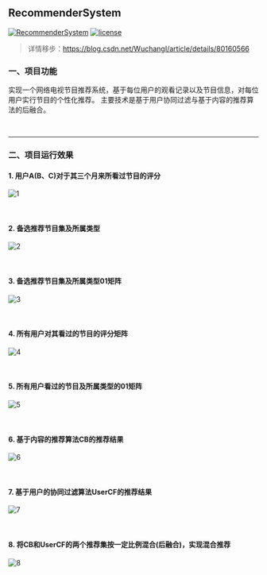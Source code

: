 ## RecommenderSystem

[![RecommenderSystem](https://img.shields.io/badge/RecommenderSystem-v1.0.0-brightgreen.svg)](https://github.com/Yuziquan/RecommenderSystem)
[![license](https://img.shields.io/packagist/l/doctrine/orm.svg)](https://github.com/Yuziquan/RecommenderSystem/blob/master/LICENSE)

> 详情移步：https://blog.csdn.net/WuchangI/article/details/80160566

### 一、项目功能

实现一个网络电视节目推荐系统，基于每位用户的观看记录以及节目信息，对每位用户实行节目的个性化推荐。 主要技术是基于用户协同过滤与基于内容的推荐算法的后融合。

<br/>

***

### 二、项目运行效果

#### 1. 用户A(B、C)对于其三个月来所看过节目的评分

![1](https://github.com/Yuziquan/RecommenderSystem/blob/master/Screenshots/%E7%94%A8%E6%88%B7A(B%E3%80%81C)%E5%AF%B9%E4%BA%8E%E5%85%B6%E4%B8%89%E4%B8%AA%E6%9C%88%E6%9D%A5%E6%89%80%E7%9C%8B%E8%BF%87%E8%8A%82%E7%9B%AE%E7%9A%84%E8%AF%84%E5%88%86.png)

<br/>

#### 2. 备选推荐节目集及所属类型

![2](https://github.com/Yuziquan/RecommenderSystem/blob/master/Screenshots/%E5%A4%87%E9%80%89%E6%8E%A8%E8%8D%90%E8%8A%82%E7%9B%AE%E9%9B%86%E5%8F%8A%E6%89%80%E5%B1%9E%E7%B1%BB%E5%9E%8B.png)

<br/>

#### 3. 备选推荐节目集及所属类型01矩阵 

![3](https://github.com/Yuziquan/RecommenderSystem/blob/master/Screenshots/%E5%A4%87%E9%80%89%E6%8E%A8%E8%8D%90%E8%8A%82%E7%9B%AE%E9%9B%86%E5%8F%8A%E6%89%80%E5%B1%9E%E7%B1%BB%E5%9E%8B01%E7%9F%A9%E9%98%B5.png)

<br/>

#### 4. 所有用户对其看过的节目的评分矩阵 

![4](https://github.com/Yuziquan/RecommenderSystem/blob/master/Screenshots/%E6%89%80%E6%9C%89%E7%94%A8%E6%88%B7%E5%AF%B9%E5%85%B6%E7%9C%8B%E8%BF%87%E7%9A%84%E8%8A%82%E7%9B%AE%E7%9A%84%E8%AF%84%E5%88%86%E7%9F%A9%E9%98%B5.png)

<br/>

#### 5. 所有用户看过的节目及所属类型的01矩阵 

![5](https://github.com/Yuziquan/RecommenderSystem/blob/master/Screenshots/%E6%89%80%E6%9C%89%E7%94%A8%E6%88%B7%E7%9C%8B%E8%BF%87%E7%9A%84%E8%8A%82%E7%9B%AE%E5%8F%8A%E6%89%80%E5%B1%9E%E7%B1%BB%E5%9E%8B%E7%9A%8401%E7%9F%A9%E9%98%B5.png)

<br/>

#### 6. 基于内容的推荐算法CB的推荐结果 

![6](https://github.com/Yuziquan/RecommenderSystem/blob/master/Screenshots/CB_result.png)

<br/>

#### 7. 基于用户的协同过滤算法UserCF的推荐结果 

![7](https://github.com/Yuziquan/RecommenderSystem/blob/master/Screenshots/UserCF_result.png)

<br/>

#### 8. 将CB和UserCF的两个推荐集按一定比例混合(后融合)，实现混合推荐 

![8](https://github.com/Yuziquan/RecommenderSystem/blob/master/Screenshots/CB_Mixture_userCF_result.png)

